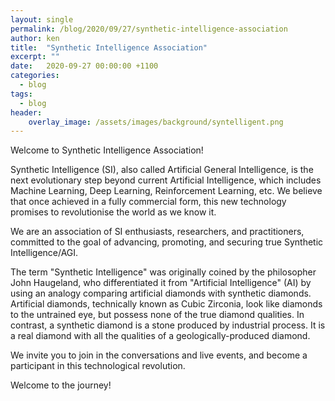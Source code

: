 ```yaml
---
layout: single
permalink: /blog/2020/09/27/synthetic-intelligence-association
author: ken
title:  "Synthetic Intelligence Association"
excerpt: ""
date:   2020-09-27 00:00:00 +1100
categories:
  - blog
tags:
  - blog
header:
    overlay_image: /assets/images/background/syntelligent.png  
---
```


Welcome to Synthetic Intelligence Association!

Synthetic Intelligence (SI), also called Artificial General Intelligence, is the next evolutionary step beyond current Artificial Intelligence, which includes Machine Learning, Deep Learning, Reinforcement Learning, etc.  We believe that once achieved in a fully commercial form, this new technology promises to revolutionise the world as we know it.

We are an association of SI enthusiasts, researchers, and practitioners, committed to the goal of advancing, promoting, and securing true Synthetic Intelligence/AGI.

The term "Synthetic Intelligence" was originally coined by the philosopher John Haugeland, who differentiated it from "Artificial Intelligence"​ (AI) by using an analogy comparing artificial diamonds with synthetic diamonds. Artificial diamonds, technically known as Cubic Zirconia, look like diamonds to the untrained eye, but possess none of the true diamond qualities.  In contrast, a synthetic diamond is a stone produced by industrial process. It is a real diamond with all the qualities of a geologically-produced diamond.

We invite you to join in the conversations and live events, and become a participant in this technological revolution.

Welcome to the journey!

